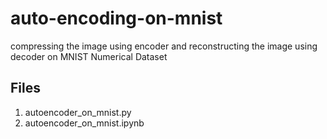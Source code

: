 # auto-encoding-on-mnist
compressing the image using encoder and reconstructing the image using decoder on MNIST Numerical Dataset

## Files
1. autoencoder_on_mnist.py
2. autoencoder_on_mnist.ipynb

